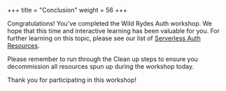 +++
title = "Conclusion"
weight = 56
+++

Congratulations! You've completed the Wild Rydes Auth workshop. We hope that this time and interactive learning has been valuable for you. For further learning on this topic, please see our list of [Serverless Auth Resources](https://github.com/aws-samples/aws-serverless-workshops/blob/master/Auth/Resources.md).

Please remember to run through the Clean up steps to ensure you decommission all resources spun up during the workshop today.

Thank you for participating in this workshop!